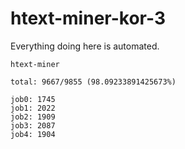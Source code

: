 # htext-miner-kor-3

Everything doing here is automated.

```
htext-miner

total: 9667/9855 (98.09233891425673%)

job0: 1745
job1: 2022
job2: 1909
job3: 2087
job4: 1904
```